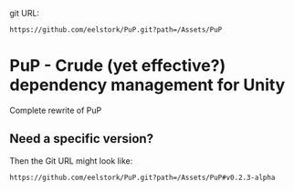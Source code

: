git URL:

```
https://github.com/eelstork/PuP.git?path=/Assets/PuP
```

# PuP - Crude (yet effective?) dependency management for Unity

Complete rewrite of PuP

## Need a specific version?

Then the Git URL might look like:

```
https://github.com/eelstork/PuP.git?path=/Assets/PuP#v0.2.3-alpha
```

